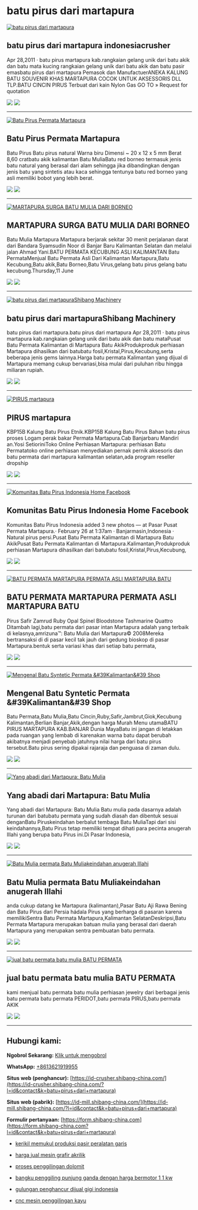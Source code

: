 # batu pirus dari martapura

<a href="https://swt.shibang-china.com/?l=id&img&k=batu+pirus+dari+martapura" target="_blank">![batu pirus dari martapura](http://static.shibang-china.com/all-800x300/78.jpg)</a>

## batu pirus dari martapura indonesiacrusher
Apr 28,2011 · batu pirus martapura kab.rangkaian gelang unik dari batu akik dan batu mata kucing rangkaian gelang unik dari batu akik dan batu pasir emasbatu pirus dari martapura Pemasok dan ManufactuerANEKA KALUNG BATU SOUVENIR KHAS MARTAPURA COCOK UNTUK AKSESSORIS DLL TLP.BATU CINCIN PIRUS Terbuat dari kain Nylon Gas GO TO » Request for quotation


<a href="https://whatsapp.shibangsoft.com/WhatsApp.php" target="_blank" title="WhatsApp">![](http://static.shibang-china.com/icon/whatsapp.png)</a> <a href="https://swt.shibang-china.com/?l=id&icon&k=batu+pirus+dari+martapura" target="_blank">![](http://static.shibang-china.com/icon/chat-id.png)</a>

---

<a href="https://swt.shibang-china.com/?l=id&img&k=batu+pirus+dari+martapura" target="_blank">![Batu Pirus Permata Martapura](http://static.shibang-china.com/all-800x300/1347.jpg)</a>

## Batu Pirus Permata Martapura
Batu Pirus Batu pirus natural Warna biru Dimensi ~ 20 x 12 x 5 mm Berat 8,60 cratbatu akik kalimantan Batu MuliaBatu red borneo termasuk jenis batu natural yang berasal dari alam sehingga jika dibandingkan dengan jenis batu yang sintetis atau kaca sehingga tentunya batu red borneo yang asli memiliki bobot yang lebih berat.


<a href="https://whatsapp.shibangsoft.com/WhatsApp.php" target="_blank" title="WhatsApp">![](http://static.shibang-china.com/icon/whatsapp.png)</a> <a href="https://swt.shibang-china.com/?l=id&icon&k=batu+pirus+dari+martapura" target="_blank">![](http://static.shibang-china.com/icon/chat-id.png)</a>

---

<a href="https://swt.shibang-china.com/?l=id&img&k=batu+pirus+dari+martapura" target="_blank">![MARTAPURA SURGA BATU MULIA DARI BORNEO](http://static.shibang-china.com/all-800x300/390.jpg)</a>

## MARTAPURA SURGA BATU MULIA DARI BORNEO
Batu Mulia Martapura Martapura berjarak sekitar 30 menit perjalanan darat dari Bandara Syamsudin Noor di Banjar Baru Kalimantan Selatan dan melalui jalan Ahmad Yani.BATU PERMATA KECUBUNG ASLI KALIMANTAN Batu PermataMenjual Batu Permata Asli Dari Kalimantan Martapura,Batu Kecubung,Batu akik,Batu Borneo,Batu Virus,gelang batu pirus gelang batu kecubung.Thursday,11 June


<a href="https://whatsapp.shibangsoft.com/WhatsApp.php" target="_blank" title="WhatsApp">![](http://static.shibang-china.com/icon/whatsapp.png)</a> <a href="https://swt.shibang-china.com/?l=id&icon&k=batu+pirus+dari+martapura" target="_blank">![](http://static.shibang-china.com/icon/chat-id.png)</a>

---

<a href="https://swt.shibang-china.com/?l=id&img&k=batu+pirus+dari+martapura" target="_blank">![batu pirus dari martapuraShibang Machinery](http://static.shibang-china.com/all-800x300/523.jpg)</a>

## batu pirus dari martapuraShibang Machinery
batu pirus dari martapura.batu pirus dari martapura Apr 28,2011 · batu pirus martapura kab.rangkaian gelang unik dari batu akik dan batu mataPusat Batu Permata Kalimantan di Martapura Batu AkikProdukproduk perhiasan Martapura dihasilkan dari batubatu fosil,Kristal,Pirus,Kecubung,serta beberapa jenis gems lainnya.Harga batu permata Kalimantan yang dijual di Martapura memang cukup bervariasi,bisa mulai dari puluhan ribu hingga miliaran rupiah.


<a href="https://whatsapp.shibangsoft.com/WhatsApp.php" target="_blank" title="WhatsApp">![](http://static.shibang-china.com/icon/whatsapp.png)</a> <a href="https://swt.shibang-china.com/?l=id&icon&k=batu+pirus+dari+martapura" target="_blank">![](http://static.shibang-china.com/icon/chat-id.png)</a>

---

<a href="https://swt.shibang-china.com/?l=id&img&k=batu+pirus+dari+martapura" target="_blank">![PIRUS martapura](http://static.shibang-china.com/all-800x300/978.jpg)</a>

## PIRUS martapura
KBP15B Kalung Batu Pirus Etnik.KBP15B Kalung Batu Pirus Bahan batu pirus proses Logam perak bakar Permata Martapura.Cab Banjarbaru Mandiri an.Yosi SetioriniToko Online Perhiasan Martapura: perhiasan Batu Permatatoko online perhiasan menyediakan pernak pernik aksesoris dan batu permata dari martapura kalimantan selatan,ada program reseller dropship


<a href="https://whatsapp.shibangsoft.com/WhatsApp.php" target="_blank" title="WhatsApp">![](http://static.shibang-china.com/icon/whatsapp.png)</a> <a href="https://swt.shibang-china.com/?l=id&icon&k=batu+pirus+dari+martapura" target="_blank">![](http://static.shibang-china.com/icon/chat-id.png)</a>

---

<a href="https://swt.shibang-china.com/?l=id&img&k=batu+pirus+dari+martapura" target="_blank">![Komunitas Batu Pirus Indonesia Home Facebook](http://static.shibang-china.com/all-800x300/870.jpg)</a>

## Komunitas Batu Pirus Indonesia Home Facebook
Komunitas Batu Pirus Indonesia added 3 new photos — at Pasar Pusat Permata Martapura.· February 26 at 1:37am · Banjarmasin,Indonesia · Natural pirus persi.Pusat Batu Permata Kalimantan di Martapura Batu AkikPusat Batu Permata Kalimantan di Martapura.Kalimantan,Produkproduk perhiasan Martapura dihasilkan dari batubatu fosil,Kristal,Pirus,Kecubung,


<a href="https://whatsapp.shibangsoft.com/WhatsApp.php" target="_blank" title="WhatsApp">![](http://static.shibang-china.com/icon/whatsapp.png)</a> <a href="https://swt.shibang-china.com/?l=id&icon&k=batu+pirus+dari+martapura" target="_blank">![](http://static.shibang-china.com/icon/chat-id.png)</a>

---

<a href="https://swt.shibang-china.com/?l=id&img&k=batu+pirus+dari+martapura" target="_blank">![BATU PERMATA MARTAPURA PERMATA ASLI MARTAPURA BATU](http://static.shibang-china.com/all-800x300/356.jpg)</a>

## BATU PERMATA MARTAPURA PERMATA ASLI MARTAPURA BATU
Pirus Safir Zamrud Ruby Opal Spinel Bloodstone Tashmarine Quattro Ditambah lagi,batu permata dari pasar intan Martapura adalah yang terbaik di kelasnya,amrizuna™: Batu Mulia dari Martapura© 2008Mereka bertransaksi di di pasar kecil tak jauh dari gedung bioskop di pasar Martapura.bentuk serta variasi khas dari setiap batu permata,


<a href="https://whatsapp.shibangsoft.com/WhatsApp.php" target="_blank" title="WhatsApp">![](http://static.shibang-china.com/icon/whatsapp.png)</a> <a href="https://swt.shibang-china.com/?l=id&icon&k=batu+pirus+dari+martapura" target="_blank">![](http://static.shibang-china.com/icon/chat-id.png)</a>

---

<a href="https://swt.shibang-china.com/?l=id&img&k=batu+pirus+dari+martapura" target="_blank">![Mengenal Batu Syntetic Permata &#39Kalimantan&#39 Shop](http://static.shibang-china.com/all-800x300/594.jpg)</a>

## Mengenal Batu Syntetic Permata &#39Kalimantan&#39 Shop
Batu Permata,Batu Mulia,Batu Cincin,Ruby,Safir,Jambrut,Giok,Kecubung Kalimantan,Berlian Banjar,Akik,dengan harga Murah Menu utamaBATU PIRUS MARTAPURA KAB.BANJAR Dunia MayaBatu ini jangan di letakkan pada ruangan yang lembab di karenakan warna batu dapat berubah akibatnya menjadi penyebab jatuhnya nilai harga dari batu pirus tersebut.Batu pirus sering dipakai rajaraja dan penguasa di zaman dulu.


<a href="https://whatsapp.shibangsoft.com/WhatsApp.php" target="_blank" title="WhatsApp">![](http://static.shibang-china.com/icon/whatsapp.png)</a> <a href="https://swt.shibang-china.com/?l=id&icon&k=batu+pirus+dari+martapura" target="_blank">![](http://static.shibang-china.com/icon/chat-id.png)</a>

---

<a href="https://swt.shibang-china.com/?l=id&img&k=batu+pirus+dari+martapura" target="_blank">![Yang abadi dari Martapura: Batu Mulia](http://static.shibang-china.com/all-800x300/179.jpg)</a>

## Yang abadi dari Martapura: Batu Mulia
Yang abadi dari Martapura: Batu Mulia Batu mulia pada dasarnya adalah turunan dari batubatu permata yang sudah diasah dan dibentuk sesuai denganBatu Piruskeindahan berbalut tembaga Batu MuliaTapi dari sisi keindahannya,Batu Pirus tetap memiliki tempat dihati para pecinta anugerah Illahi yang berupa batu Pirus ini.Di Pasar Indonesia,


<a href="https://whatsapp.shibangsoft.com/WhatsApp.php" target="_blank" title="WhatsApp">![](http://static.shibang-china.com/icon/whatsapp.png)</a> <a href="https://swt.shibang-china.com/?l=id&icon&k=batu+pirus+dari+martapura" target="_blank">![](http://static.shibang-china.com/icon/chat-id.png)</a>

---

<a href="https://swt.shibang-china.com/?l=id&img&k=batu+pirus+dari+martapura" target="_blank">![Batu Mulia permata Batu Muliakeindahan anugerah Illahi](http://static.shibang-china.com/all-800x300/1107.jpg)</a>

## Batu Mulia permata Batu Muliakeindahan anugerah Illahi
anda cukup datang ke Martapura (kalimantan),Pasar Batu Aji Rawa Bening dan Batu Pirus dari Persia hádala Pirus yang berharga di pasaran karena memilikiSentra Batu Permata Martapura,Kalimantan SelatanDeskripsi,Batu Permata Martapura merupakan batuan mulia yang berasal dari daerah Martapura yang merupakan sentra pembuatan batu permata.


<a href="https://whatsapp.shibangsoft.com/WhatsApp.php" target="_blank" title="WhatsApp">![](http://static.shibang-china.com/icon/whatsapp.png)</a> <a href="https://swt.shibang-china.com/?l=id&icon&k=batu+pirus+dari+martapura" target="_blank">![](http://static.shibang-china.com/icon/chat-id.png)</a>

---

<a href="https://swt.shibang-china.com/?l=id&img&k=batu+pirus+dari+martapura" target="_blank">![jual batu permata batu mulia BATU PERMATA](http://static.shibang-china.com/all-800x300/62.jpg)</a>

## jual batu permata batu mulia BATU PERMATA
kami menjual batu permata batu mulia perhiasan jewelry dari berbagai jenis batu permata batu permata PERIDOT,batu permata PIRUS,batu permata AKIK

<a href="https://whatsapp.shibangsoft.com/WhatsApp.php" target="_blank" title="WhatsApp">![](http://static.shibang-china.com/icon/whatsapp.png)</a> <a href="https://swt.shibang-china.com/?l=id&icon&k=batu+pirus+dari+martapura" target="_blank">![](http://static.shibang-china.com/icon/chat-id.png)</a>

---
## Hubungi kami:

**Ngobrol Sekarang:** [Klik untuk mengobrol](https://swt.shibang-china.com?l=id&contact&k=batu+pirus+dari+martapura)

**WhatsApp:**  [+8613621919955](https://whatsapp.shibangsoft.com/WhatsApp.php)

**Situs web (penghancur):** [https://id-crusher.shibang-china.com/](https://id-crusher.shibang-china.com/?l=id&contact&k=batu+pirus+dari+martapura)

**Situs web (pabrik):** [https://id-mill.shibang-china.com/](https://id-mill.shibang-china.com/?l=id&contact&k=batu+pirus+dari+martapura)

**Formulir pertanyaan:** [https://form.shibang-china.com](https://form.shibang-china.com?l=id&contact&k=batu+pirus+dari+martapura)

* [kerikil memukul produksi pasir peralatan garis](../35/kerikil%20memukul%20produksi%20pasir%20peralatan%20garis.md)

* [harga jual mesin grafir akrilik](../34/harga%20jual%20mesin%20grafir%20akrilik.md)

* [proses penggilingan dolomit](../35/proses%20penggilingan%20dolomit.md)

* [bangku penggiling punjung ganda dengan harga bermotor 1 1 kw](../39/bangku%20penggiling%20punjung%20ganda%20dengan%20harga%20bermotor%201%201%20kw.md)

* [gulungan penghancur dijual gigi indonesia](../38/gulungan%20penghancur%20dijual%20gigi%20indonesia.md)

* [cnc mesin penggilingan kayu](../35/cnc%20mesin%20penggilingan%20kayu.md)